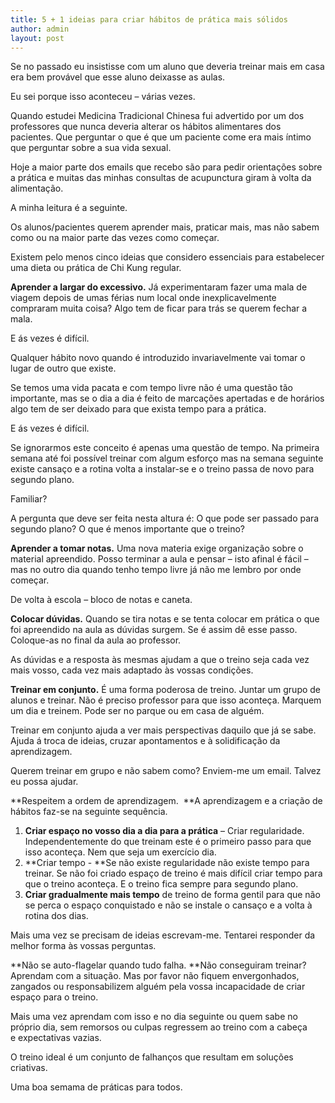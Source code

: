 ```yaml
---
title: 5 + 1 ideias para criar hábitos de prática mais sólidos
author: admin
layout: post
---
```

Se no passado eu insistisse com um aluno que deveria treinar mais em casa era bem provável que esse aluno deixasse as aulas.

Eu sei porque isso aconteceu &#8211; várias vezes.

Quando estudei Medicina Tradicional Chinesa fui advertido por um dos professores que nunca deveria alterar os hábitos alimentares dos pacientes. Que perguntar o que é que um paciente come era mais íntimo que perguntar sobre a sua vida sexual.

Hoje a maior parte dos emails que recebo são para pedir orientações sobre a prática e muitas das minhas consultas de acupunctura giram à volta da alimentação.

A minha leitura é a seguinte.

Os alunos/pacientes querem aprender mais, praticar mais, mas não sabem como ou na maior parte das vezes como começar.

Existem pelo menos cinco ideias que considero essenciais para estabelecer uma dieta ou prática de Chi Kung regular.

**Aprender a largar do excessivo.** Já experimentaram fazer uma mala de viagem depois de umas férias num local onde inexplicavelmente compraram muita coisa? Algo tem de ficar para trás se querem fechar a mala.

E ás vezes é difícil.

Qualquer hábito novo quando é introduzido invariavelmente vai tomar o lugar de outro que existe.

Se temos uma vida pacata e com tempo livre não é uma questão tão importante, mas se o dia a dia é feito de marcações apertadas e de horários algo tem de ser deixado para que exista tempo para a prática.

E ás vezes é difícil.

Se ignorarmos este conceito é apenas uma questão de tempo. Na primeira semana até foi possível treinar com algum esforço mas na semana seguinte existe cansaço e a rotina volta a instalar-se e o treino passa de novo para segundo plano.

Familiar?

A pergunta que deve ser feita nesta altura é: O que pode ser passado para segundo plano? O que é menos importante que o treino?

**Aprender a tomar notas.** Uma nova materia exige organização sobre o material apreendido. Posso terminar a aula e pensar &#8211; isto afinal é fácil &#8211; mas no outro dia quando tenho tempo livre já não me lembro por onde começar.

De volta à escola &#8211; bloco de notas e caneta.

**Colocar dúvidas.** Quando se tira notas e se tenta colocar em prática o que foi apreendido na aula as dúvidas surgem. Se é assim dê esse passo. Coloque-as no final da aula ao professor.

As dúvidas e a resposta às mesmas ajudam a que o treino seja cada vez mais vosso, cada vez mais adaptado às vossas condições.

**Treinar em conjunto.** É uma forma poderosa de treino. Juntar um grupo de alunos e treinar. Não é preciso professor para que isso aconteça. Marquem um dia e treinem. Pode ser no parque ou em casa de alguém.

Treinar em conjunto ajuda a ver mais perspectivas daquilo que já se sabe. Ajuda á troca de ideias, cruzar apontamentos e à solidificação da aprendizagem.

Querem treinar em grupo e não sabem como? Enviem-me um email. Talvez eu possa ajudar.

**Respeitem a ordem de aprendizagem.  **A aprendizagem e a criação de hábitos faz-se na seguinte sequência.

1.  **Criar espaço no vosso dia a dia para a prática** &#8211; Criar regularidade. Independentemente do que treinam este é o primeiro passo para que isso aconteça. Nem que seja um exercício dia.
2.  **Criar tempo - **Se não existe regularidade não existe tempo para treinar. Se não foi criado espaço de treino é mais difícil criar tempo para que o treino aconteça. E o treino fica sempre para segundo plano.
3.  **Criar gradualmente mais tempo** de treino de forma gentil para que não se perca o espaço conquistado e não se instale o cansaço e a volta à rotina dos dias.

Mais uma vez se precisam de ideias escrevam-me. Tentarei responder da melhor forma às vossas perguntas.

**Não se auto-flagelar quando tudo falha. **Não conseguiram treinar? Aprendam com a situação. Mas por favor não fiquem envergonhados, zangados ou responsabilizem alguém pela vossa incapacidade de criar espaço para o treino.

Mais uma vez aprendam com isso e no dia seguinte ou quem sabe no próprio dia, sem remorsos ou culpas regressem ao treino com a cabeça e expectativas vazias.

O treino ideal é um conjunto de falhanços que resultam em soluções criativas.

Uma boa semama de práticas para todos. 
